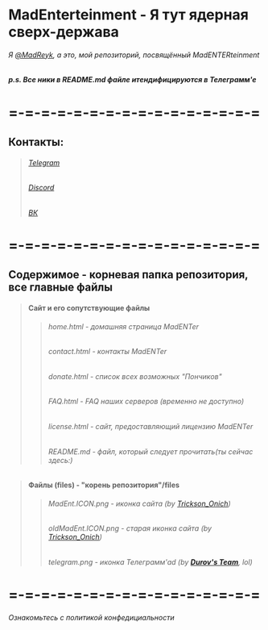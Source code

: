 # **MadEnterteinment** - Я тут ядерная сверх-держава
###### Я [\@MadReyk](https://t.me/madreyknotbot), а это, мой репозиторий, посвящённый MadENTERteinment

##### _p.s._ Все ники в README.md файле итендифицируются в Телеграмм'е

# =-=-=-=-=-=-=-=-=-=-=-=-=-=-=-=

## Контакты:
> ###### [Telegram](https://t.me/madrpbot)
> ###### [Discord](https://discord.gg/ZfJTdKYaMF)
> ###### [ВК](https://vk.com/madmarkdown)

# =-=-=-=-=-=-=-=-=-=-=-=-=-=-=-=

## Содержимое - корневая папка репозитория, все главные файлы
>#### Сайт и его сопутствующие файлы
>>###### home.html - домашняя страница MadENTer
>>###### contact.html - контакты MadENTer
>>###### donate.html - список всех возможных "Пончиков"
>>###### FAQ.html - FAQ наших серверов (временно не доступно)
>>###### license.html - сайт, предоставляющий лицензию MadENTer
>>###### README.md - файл, который следует прочитать(ты сейчас здесь:)

>#### Файлы (files) - "корень репозитория"/files
>>###### MadEnt.ICON.png - иконка сайта (by [Trickson_Onich](https://t.me/Trickson_Onich))
>>###### oldMadEnt.ICON.png - старая иконка сайта (by [Trickson_Onich](https://t.me/Trickson_Onich))
>>###### telegram.png - иконка Телеграмм'аd (by **[Durov's Team](https://t.me/Durov)**, lol)

# =-=-=-=-=-=-=-=-=-=-=-=-=-=-=-=

###### Ознакомьтесь с политикой конфедициальности
